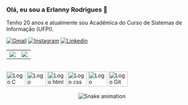 ### Olá, eu sou a Erlanny Rodrigues 👋

Tenho 20 anos e atualmente sou Acadêmica do Curso de Sistemas de Informação (UFPI).


[![Gmail](https://img.shields.io/badge/Gmail-D14836?style=for-the-badge&logo=gmail&logoColor=white)](erlannyrodrigues@gmail.com)
[![Instagram](https://img.shields.io/badge/Instagram-E4405F?style=for-the-badge&logo=instagram&logoColor=white)](https://www.instagram.com/lannyily)
[![Linkedin](https://img.shields.io/badge/LinkedIn-0077B5?style=for-the-badge&logo=linkedin&logoColor=white)](https://www.linkedin.com/in/erlanny-rodrigues-51387727a/)

<table>
  <tr>
    <td align="center" width="50%">
      <img src="https://github-readme-stats.vercel.app/api?username=crislymss&show_icons=true&theme=radical" />
    </td>
    <td align="center" width="50%">
      <img src="https://github-readme-stats.vercel.app/api/top-langs/?username=crislymss&layout=compact&theme=radical&show_icons=true" />
    </td>
  </tr>
</table>

<div style="display:inline_blake"><br/>
   <img src="https://cdn.jsdelivr.net/gh/devicons/devicon/icons/c/c-original.svg" alt="Logo C" style="width: 50px; height: 40px;">
   <img src="https://cdn.jsdelivr.net/gh/devicons/devicon/icons/python/python-original.svg" alt="Logo Python" style="width: 50px; height: 40px;">
   <img src="https://cdn.jsdelivr.net/gh/devicons/devicon/icons/html5/html5-plain.svg"  alt="Logo html" style="width: 50px; height: 40px;" />
   <img src="https://cdn.jsdelivr.net/gh/devicons/devicon/icons/css3/css3-original.svg"  alt="Logo css" style="width: 50px; height: 40px;" >
   <img src="https://cdn.jsdelivr.net/gh/devicons/devicon/icons/javascript/javascript-original.svg"  alt="Logo javascript" style="width: 50px; height: 40px;">
   <img src="https://cdn.jsdelivr.net/gh/devicons/devicon@latest/icons/django/django-plain.svg"  alt="Logo Git" style="width: 50px; height: 40px;" />
<div align="center">

  ![Snake animation](https://github.com/danielbped/danielbped/blob/output/github-contribution-grid-snake.svg)
  
</div>
          
          
